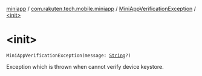 [miniapp](../../index.md) / [com.rakuten.tech.mobile.miniapp](../index.md) / [MiniAppVerificationException](index.md) / [&lt;init&gt;](./-init-.md)

# &lt;init&gt;

`MiniAppVerificationException(message: `[`String`](https://kotlinlang.org/api/latest/jvm/stdlib/kotlin/-string/index.html)`?)`

Exception which is thrown when cannot verify device keystore.

